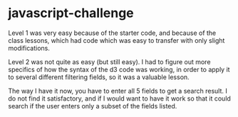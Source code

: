 # javascript-challenge

Level 1 was very easy because of the starter code, and because of the class lessons, which had code which was easy to transfer with only slight modifications.

Level 2 was not quite as easy (but still easy). I had to figure out more specifics of how the syntax of the d3 code was working, in order to apply it to several different filtering fields, so it was a valuable lesson.

The way I have it now, you have to enter all 5 fields to get a search result. I do not find it satisfactory, and if I would want to have it work so that it could search if the user enters only a subset of the fields listed.